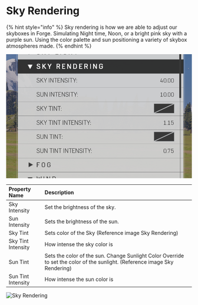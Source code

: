 # Sky Rendering

{% hint style="info" %}
Sky rendering is how we are able to adjust our skyboxes in Forge. Simulating Night time, Noon, or a bright pink sky with a purple sun. Using the color palette and sun positioning a variety of skybox atmospheres made.
{% endhint %}

![Sky Rendering Properties](../../.gitbook/assets/images/lighting/sky-rendering-properties.png)

|Property Name|Description|
|:-- | :--|
|Sky Intensity | Set the brightness of the sky.|
|Sun Intensity | Sets the brightness of the sun.|
|Sky Tint | Sets color of the Sky (Reference image Sky Rendering)|
|Sky Tint Intensity | How intense the sky color is|
|Sun Tint | Sets the color of the sun. Change Sunlight Color Override to set the color of the sunlight. (Reference image Sky Rendering)|
|Sun Tint Intensity | How intense the sun color is|

![Sky Rendering](https://imgur.com/itO9Wuc.gif)
